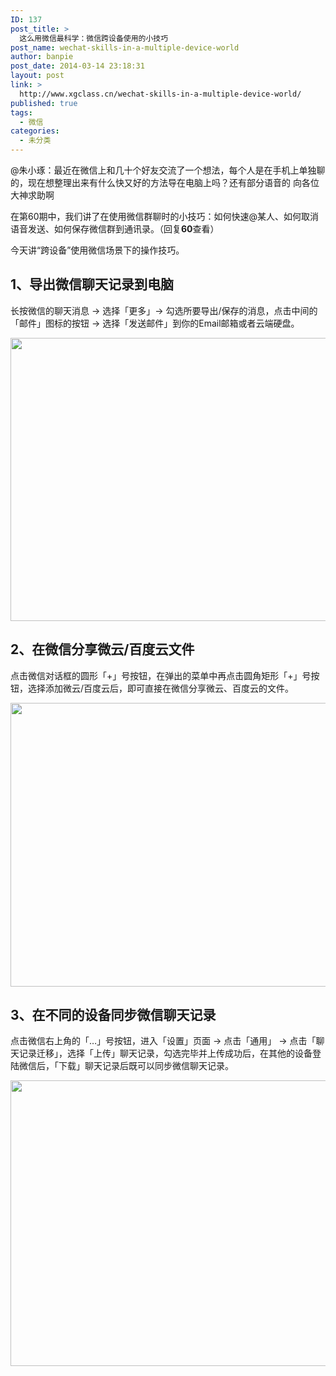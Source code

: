 ```yaml
---
ID: 137
post_title: >
  这么用微信最科学：微信跨设备使用的小技巧
post_name: wechat-skills-in-a-multiple-device-world
author: banpie
post_date: 2014-03-14 23:18:31
layout: post
link: >
  http://www.xgclass.cn/wechat-skills-in-a-multiple-device-world/
published: true
tags:
  - 微信
categories:
  - 未分类
---
```

@朱小琢：最近在微信上和几十个好友交流了一个想法，每个人是在手机上单独聊的，现在想整理出来有什么快又好的方法导在电脑上吗？还有部分语音的 向各位大神求助啊

在第60期中，我们讲了在使用微信群聊时的小技巧：如何快速@某人、如何取消语音发送、如何保存微信群到通讯录。（回复**60**查看）

今天讲“跨设备”使用微信场景下的操作技巧。

## **1、导出微信聊天记录到电脑**

长按微信的聊天消息 -> 选择「更多」-> 勾选所要导出/保存的消息，点击中间的「邮件」图标的按钮 -> 选择「发送邮件」到你的Email邮箱或者云端硬盘。

<img class="alignnone size-full wp-image-769" src="http://www.xgclass.cn/wp-content/uploads/2018/11/0-58.jpg" width="620" height="453" alt="" />

## **2、在微信分享微云/百度云文件**

点击微信对话框的圆形「+」号按钮，在弹出的菜单中再点击圆角矩形「+」号按钮，选择添加微云/百度云后，即可直接在微信分享微云、百度云的文件。

<img class="alignnone size-full wp-image-770" src="http://www.xgclass.cn/wp-content/uploads/2018/11/0-59.jpg" width="620" height="454" alt="" />

## **3、在不同的设备同步微信聊天记录**

点击微信右上角的「…」号按钮，进入「设置」页面 -> 点击「通用」 -> 点击「聊天记录迁移」，选择「上传」聊天记录，勾选完毕并上传成功后，在其他的设备登陆微信后，「下载」聊天记录后既可以同步微信聊天记录。

<img class="alignnone size-full wp-image-771" src="http://www.xgclass.cn/wp-content/uploads/2018/11/0-25.png" width="620" height="457" alt="" />